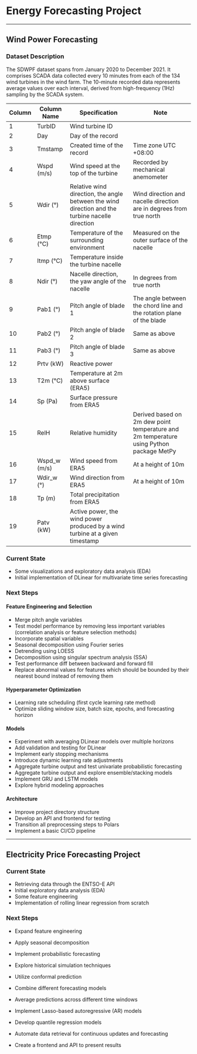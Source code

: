 # Energy Forecasting Project
---
## Wind Power Forecasting

### Dataset Description
The SDWPF dataset spans from January 2020 to December 2021. It comprises SCADA data collected every
10 minutes from each of the 134 wind turbines in the wind farm. The 10-minute recorded data represents average
values over each interval, derived from high-frequency (1Hz) sampling by the SCADA system.

| Column | Column Name | Specification | Note |
|--------|------------|---------------|------|
| 1  | TurbID | Wind turbine ID |  |
| 2  | Day | Day of the record |  |
| 3  | Tmstamp | Created time of the record | Time zone UTC +08:00 |
| 4  | Wspd (m/s) | Wind speed at the top of the turbine | Recorded by mechanical anemometer |
| 5  | Wdir (°) | Relative wind direction, the angle between the wind direction and the turbine nacelle direction | Wind direction and nacelle direction are in degrees from true north |
| 6  | Etmp (°C) | Temperature of the surrounding environment | Measured on the outer surface of the nacelle |
| 7  | Itmp (°C) | Temperature inside the turbine nacelle |  |
| 8  | Ndir (°) | Nacelle direction, the yaw angle of the nacelle | In degrees from true north |
| 9  | Pab1 (°) | Pitch angle of blade 1 | The angle between the chord line and the rotation plane of the blade |
| 10 | Pab2 (°) | Pitch angle of blade 2 | Same as above |
| 11 | Pab3 (°) | Pitch angle of blade 3 | Same as above |
| 12 | Prtv (kW) | Reactive power |  |
| 13 | T2m (°C) | Temperature at 2m above surface (ERA5) |  |
| 14 | Sp (Pa) | Surface pressure from ERA5 |  |
| 15 | RelH | Relative humidity | Derived based on 2m dew point temperature and 2m temperature using Python package MetPy |
| 16 | Wspd_w (m/s) | Wind speed from ERA5 | At a height of 10m |
| 17 | Wdir_w (°) | Wind direction from ERA5 | At a height of 10m |
| 18 | Tp (m) | Total precipitation from ERA5 |  |
| 19 | Patv (kW) | Active power, the wind power produced by a wind turbine at a given timestamp |  |

### Current State
- Some visualizations and exploratory data analysis (EDA)
- Initial implementation of DLinear for multivariate time series forecasting

### Next Steps

#### Feature Engineering and Selection
- Merge pitch angle variables
- Test model performance by removing less important variables (correlation analysis or feature selection methods)
- Incorporate spatial variables
- Seasonal decomposition using Fourier series
- Detrending using LOESS
- Decomposition using singular spectrum analysis (SSA)
- Test performance diff between backward and forward fill
- Replace abnormal values for features which should be bounded by their nearest bound instead of removing them

#### Hyperparameter Optimization
- Learning rate scheduling (first cycle learning rate method)
- Optimize sliding window size, batch size, epochs, and forecasting horizon

#### Models
- Experiment with averaging DLinear models over multiple horizons
- Add validation and testing for DLinear
- Implement early stopping mechanisms
- Introduce dynamic learning rate adjustments
- Aggregate turbine output and test univariate probabilistic forecasting
- Aggregate turbine output and explore ensemble/stacking models
- Implement GRU and LSTM models
- Explore hybrid modeling approaches

#### Architecture
- Improve project directory structure
- Develop an API and frontend for testing
- Transition all preprocessing steps to Polars
- Implement a basic CI/CD pipeline

---

## Electricity Price Forecasting Project

### Current State
- Retrieving data through the ENTSO-E API
- Initial exploratory data analysis (EDA)
- Some feature engineering
- Implementation of rolling linear regression from scratch

### Next Steps
- Expand feature engineering
- Apply seasonal decomposition

- Implement probabilistic forecasting
- Explore historical simulation techniques
- Utilize conformal prediction

- Combine different forecasting models
- Average predictions across different time windows

- Implement Lasso-based autoregressive (AR) models
- Develop quantile regression models

- Automate data retrieval for continuous updates and forecasting
- Create a frontend and API to present results

